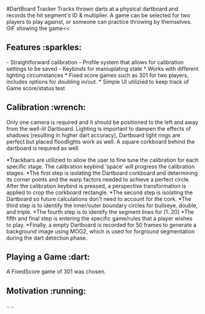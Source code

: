 #DartBoard Tracker
Tracks thrown darts at a physical dartboard and records the hit segment's ID & multiplier. A game can be selected for two players to play against, or someone can practice throwing by themselves.
GIF showing the game<<

<h2>Features :sparkles:</h2>
- Straightforward calibration
- Profile system that allows for calibration settings to be saved
- Keybinds for maniuplating state
  * Works with different lighting circumstances
  * Fixed score games such as 301 for two players, includes options for doubling in/out.
  * Simple UI utilizied to keep track of Game score/status
test
<h2>Calibration :wrench:</h2>
Only one camera is required and it should be positioned to the left and away from the well-lit Dartboard. Lighting is important to dampen the effects of shadows (resulting in higher dart accuracy), Dartboard light rings are perfect but placed floodlights work as well. A square corkboard behind the dartboard is required as well.

*Trackbars are utilizied to allow the user to fine tune the calibration for each specific stage. The calibration keybind 'space' will progress the calibration stages.
*The first step is isolating the Dartboard corkboard and determining its corner points and the warp factors needed to achieve a perfect circle. After the calibration keybind is pressed, a perspective transformation is applied to crop the corkboard rectangle.
*The second step is isolating the Dartboard so future calculations don't need to account for the cork.
*The third step is to identify the inner/outer boundary circles for bullseye, double, and triple.
*The fourth step is to identify the segment lines for [1..20]
*The fifth and final step is entering the specific game/rules that a player wishes to play.
*Finally, a empty Dartboard is recorded for 50 frames to generate a background image using MOG2, which is used for forground segmentation during the dart detection phase.

<h2>Playing a Game :dart:</h2>
A FixedScore game of 301 was chosen.

<h2>Motivation :running:</h2>
..
..
